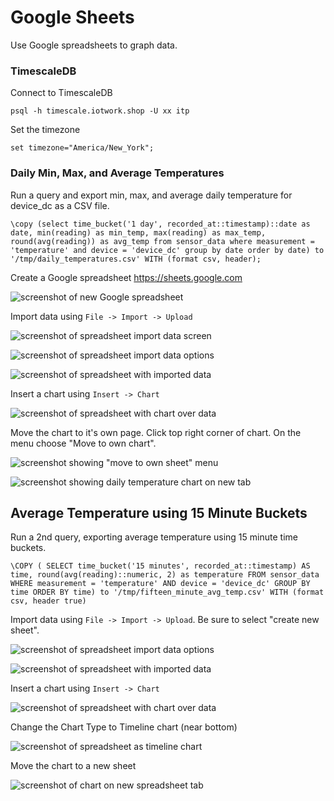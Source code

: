 # Google Sheets 

Use Google spreadsheets to graph data.

### TimescaleDB

Connect to TimescaleDB

    psql -h timescale.iotwork.shop -U xx itp

Set the timezone

    set timezone="America/New_York";

### Daily Min, Max, and Average Temperatures

Run a query and export min, max, and average daily temperature for device_dc as a CSV file.

    \copy (select time_bucket('1 day', recorded_at::timestamp)::date as date, min(reading) as min_temp, max(reading) as max_temp, round(avg(reading)) as avg_temp from sensor_data where measurement = 'temperature' and device = 'device_dc' group by date order by date) to '/tmp/daily_temperatures.csv' WITH (format csv, header);

Create a Google spreadsheet https://sheets.google.com

![screenshot of new Google spreadsheet](img/new-sheet.png)

Import data using `File -> Import -> Upload`

![screenshot of spreadsheet import data screen](img/daily-import-file.png)

![screenshot of spreadsheet import data options](img/daily-import-file-dialog.png)

![screenshot of spreadsheet with imported data](img/daily-imported-data.png)

Insert a chart using `Insert -> Chart`

![screenshot of spreadsheet with chart over data](img/daily-inline.png)

Move the chart to it's own page. Click top right corner of chart. On the menu choose "Move to own chart".

![screenshot showing "move to own sheet" menu](img/daily-move-to-own-sheet.png)

![screenshot showing daily temperature chart on new tab](img/daily-chart.png)


## Average Temperature using 15 Minute Buckets

Run a 2nd query, exporting average temperature using 15 minute time buckets.

    \COPY ( SELECT time_bucket('15 minutes', recorded_at::timestamp) AS time, round(avg(reading)::numeric, 2) as temperature FROM sensor_data WHERE measurement = 'temperature' AND device = 'device_dc' GROUP BY time ORDER BY time) to '/tmp/fifteen_minute_avg_temp.csv' WITH (format csv, header true)

Import data using `File -> Import -> Upload`. Be sure to select "create new sheet".

![screenshot of spreadsheet import data options](img/15-min-import-file.png)

![screenshot of spreadsheet with imported data](img/15-min-imported-data.png)

Insert a chart using `Insert -> Chart`

![screenshot of spreadsheet with chart over data](img/15-min-inline-chart.png)

Change the Chart Type to Timeline chart (near bottom)

![screenshot of spreadsheet as timeline chart](img/15-min-inline-timeline.png)

Move the chart to a new sheet

![screenshot of chart on new spreadsheet tab](img/15-min-chart.png)



